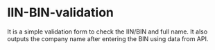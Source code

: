 # IIN-BIN-validation
It is a simple validation form to check the IIN/BIN and full name. It also outputs the company name after entering the BIN using data from API. 
